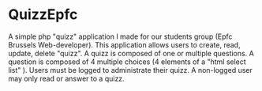 # QuizzEpfc
A simple php "quizz" application I made for our students group (Epfc Brussels Web-developer).
This application allows users to create, read, update, delete "quizz".
A quizz is composed of one or multiple questions.
A question is composed of 4 multiple choices (4 elements of a "html select list" ).
Users must be logged to administrate their quizz.
A non-logged user may only read or answer to a quizz.
